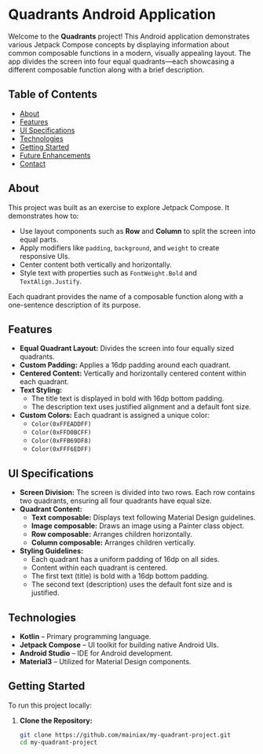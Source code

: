 # Quadrants Android Application

Welcome to the **Quadrants** project! This Android application demonstrates various Jetpack Compose concepts by displaying information about common composable functions in a modern, visually appealing layout. The app divides the screen into four equal quadrants—each showcasing a different composable function along with a brief description.

## Table of Contents

- [About](#about)
- [Features](#features)
- [UI Specifications](#ui-specifications)
- [Technologies](#technologies)
- [Getting Started](#getting-started)
- [Future Enhancements](#future-enhancements)
- [Contact](#contact)

## About

This project was built as an exercise to explore Jetpack Compose. It demonstrates how to:

- Use layout components such as **Row** and **Column** to split the screen into equal parts.
- Apply modifiers like `padding`, `background`, and `weight` to create responsive UIs.
- Center content both vertically and horizontally.
- Style text with properties such as `FontWeight.Bold` and `TextAlign.Justify`.

Each quadrant provides the name of a composable function along with a one-sentence description of its purpose.

## Features

- **Equal Quadrant Layout:** Divides the screen into four equally sized quadrants.
- **Custom Padding:** Applies a 16dp padding around each quadrant.
- **Centered Content:** Vertically and horizontally centered content within each quadrant.
- **Text Styling:** 
  - The title text is displayed in bold with 16dp bottom padding.
  - The description text uses justified alignment and a default font size.
- **Custom Colors:** Each quadrant is assigned a unique color:
  - `Color(0xFFEADDFF)`
  - `Color(0xFFD0BCFF)`
  - `Color(0xFFB69DF8)`
  - `Color(0xFFF6EDFF)`

## UI Specifications

- **Screen Division:** The screen is divided into two rows. Each row contains two quadrants, ensuring all four quadrants have equal size.
- **Quadrant Content:**  
  - **Text composable:** Displays text following Material Design guidelines.
  - **Image composable:** Draws an image using a Painter class object.
  - **Row composable:** Arranges children horizontally.
  - **Column composable:** Arranges children vertically.
- **Styling Guidelines:**
  - Each quadrant has a uniform padding of 16dp on all sides.
  - Content within each quadrant is centered.
  - The first text (title) is bold with a 16dp bottom padding.
  - The second text (description) uses the default font size and is justified.

## Technologies

- **Kotlin** – Primary programming language.
- **Jetpack Compose** – UI toolkit for building native Android UIs.
- **Android Studio** – IDE for Android development.
- **Material3** – Utilized for Material Design components.

## Getting Started

To run this project locally:

1. **Clone the Repository:**
   ```bash
   git clone https://github.com/mainiax/my-quadrant-project.git
   cd my-quadrant-project
